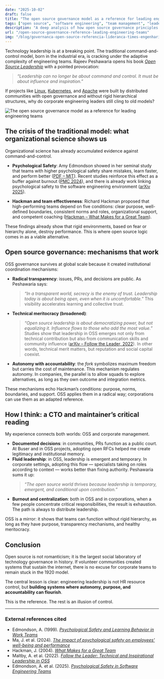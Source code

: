 ```yaml
---
date: "2025-10-02"
draft: false
title: "The open source governance model as a reference for leading engineering teams"
tags: ["open source", "software engineering", "team management", "leadership", "organizational culture", "organizational psychology"]
description: "A deep analysis of how open source governance principles — transparency, meritocracy, and autonomy with accountability — can serve as a practical reference for leading engineering teams, grounded in organizational science and experience in OSS communities"
url: "/open-source-governance-reference-leading-engineering-teams"
img: "/blog/governanca-open-source-referencia-lideranca-times-engenharia.png"
---
```


Technology leadership is at a breaking point. The traditional command-and-control model, born in the industrial era, is cracking under the adaptive complexity of engineering teams. Rajeev Peshawaria opens his book *[Open Source Leadership](https://www.amazon.com/Open-Source-Leadership-Reinventing-Management/dp/1260108368?utm_source=avelino.run)* with a pointed provocation:

> *“Leadership can no longer be about command and control. It must be about influence and inspiration.”*

If projects like [Linux](https://www.kernel.org/), [Kubernetes](https://kubernetes.io/), and [Apache](https://www.apache.org/) were built by distributed communities with open governance and without rigid hierarchical structures, why do corporate engineering leaders still cling to old models?

![The open source governance model as a reference for leading engineering teams](/blog/governanca-open-source-referencia-lideranca-times-engenharia.png)

## The crisis of the traditional model: what organizational science shows us

Organizational science has already accumulated evidence against command-and-control.

- **Psychological Safety**: Amy Edmondson showed in her seminal study that teams with higher psychological safety share mistakes, learn faster, and perform better ([PDF – MIT](https://web.mit.edu/curhan/www/docs/Articles/15341_Readings/Group_Performance/Edmondson%20Psychological%20safety.pdf)). Recent studies reinforce this effect as a buffer against burnout ([PMC 2024](https://pmc.ncbi.nlm.nih.gov/articles/PMC11176475/)), and there is already work linking psychological safety to the software engineering environment ([arXiv 2025](https://arxiv.org/abs/2508.03369)).

- **Hackman and team effectiveness**: Richard Hackman proposed that high-performing teams depend on five conditions: clear purpose, well-defined boundaries, consistent norms and roles, organizational support, and competent coaching ([Hackman – What Makes for a Great Team](https://www.scribd.com/document/460323981/Hackman-What-Makes-for-a-Great-Team)).

These findings already show that rigid environments, based on fear or hierarchy alone, destroy performance. This is where open source logic comes in as a viable alternative.

## Open source governance: mechanisms that work

OSS governance survives at global scale because it created institutional coordination mechanisms:

- **Radical transparency**: issues, PRs, and decisions are public. As Peshawaria says:
  > *“In a transparent world, secrecy is the enemy of trust. Leadership today is about being open, even when it is uncomfortable.”*
  This visibility accelerates learning and collective trust.

- **Technical meritocracy (broadened)**:
  > *“Open source leadership is about democratizing power, but not equalizing it. Influence flows to those who add the most value.”*
  Studies show that leadership in OSS emerges not only from technical contribution but also from communication skills and community influence ([arXiv – Follow the Leader, 2022](https://arxiv.org/abs/2203.10871)). In other words, technical merit matters, but reputation and social capital coexist.

- **Autonomy with accountability**: the *fork* symbolizes maximum freedom but carries the cost of maintenance. This mechanism regulates autonomy. In companies, the parallel is to allow squads to explore alternatives, as long as they own outcome and integration metrics.

These mechanisms echo Hackman’s conditions: purpose, norms, boundaries, and support. OSS applies them in a radical way; corporations can use them as an adapted reference.

## How I think: a CTO and maintainer’s critical reading

My experience connects both worlds: OSS and corporate management.

- **Documented decisions**: in communities, PRs function as a public court. At Buser and in OSS projects, adopting open RFCs helped me create legitimacy and institutional memory.
- **Fluid leadership**: in OSS, leadership is emergent and temporary. In corporate settings, adopting this flow — specialists taking on roles according to context — works better than fixing authority. Peshawaria sums it up:
  > *“The open source world thrives because leadership is temporary, emergent, and conditional upon contribution.”*
- **Burnout and centralization**: both in OSS and in corporations, when a few people concentrate critical responsibilities, the result is exhaustion. The path is always to distribute leadership.

OSS is a mirror: it shows that teams can function without rigid hierarchy, as long as they have purpose, transparency mechanisms, and healthy meritocracy.

## Conclusion

Open source is not romanticism; it is the largest social laboratory of technology governance in history. If volunteer communities created systems that sustain the internet, there is no excuse for corporate teams to remain stuck in the 1920 model.

The central lesson is clear: engineering leadership is not HR resource control, but **building systems where autonomy, purpose, and accountability can flourish**.

This is the reference. The rest is an illusion of control.

---

### External references cited

- Edmondson, A. (1999). [*Psychological Safety and Learning Behavior in Work Teams*](https://web.mit.edu/curhan/www/docs/Articles/15341_Readings/Group_Performance/Edmondson%20Psychological%20safety.pdf)
- Ma, J. et al. (2024). [*The impact of psychological safety on employees’ well-being and performance*](https://pmc.ncbi.nlm.nih.gov/articles/PMC11176475/)
- Hackman, J. (2004). [*What Makes for a Great Team*](https://www.scribd.com/document/460323981/Hackman-What-Makes-for-a-Great-Team)
- Maltby, A. et al. (2022). [*Follow the Leader: Technical and Inspirational Leadership in OSS*](https://arxiv.org/abs/2203.10871)
- Edmondson, A. et al. (2025). [*Psychological Safety in Software Engineering Teams*](https://arxiv.org/abs/2508.03369)
